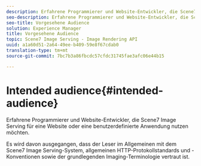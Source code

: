 ```yaml
---
description: Erfahrene Programmierer und Website-Entwickler, die Scene7 Image Serving für eine Website oder eine benutzerdefinierte Anwendung nutzen möchten.
seo-description: Erfahrene Programmierer und Website-Entwickler, die Scene7 Image Serving für eine Website oder eine benutzerdefinierte Anwendung nutzen möchten.
seo-title: Vorgesehene Audience
solution: Experience Manager
title: Vorgesehene Audience
topic: Scene7 Image Serving - Image Rendering API
uuid: a1a60d51-2a64-49ee-b409-59e8f67cdab0
translation-type: tm+mt
source-git-commit: 7bc7b3a86fbcdc57cfdc31745fae3afc06e44b15

---
```



# Intended audience{#intended-audience}

Erfahrene Programmierer und Website-Entwickler, die Scene7 Image Serving für eine Website oder eine benutzerdefinierte Anwendung nutzen möchten.

Es wird davon ausgegangen, dass der Leser im Allgemeinen mit dem Scene7 Image Serving-System, allgemeinen HTTP-Protokollstandards und -Konventionen sowie der grundlegenden Imaging-Terminologie vertraut ist.
